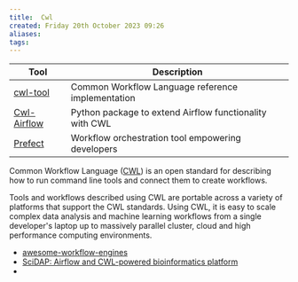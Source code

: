 ```yaml
---
title:  Cwl
created: Friday 20th October 2023 09:26
aliases: 
tags: 
---
```

| Tool                                                                 | Description                                             |
| -------------------------------------------------------------------- | ------------------------------------------------------- |
| [cwl-tool](https://github.com/common-workflow-language/cwltool)      | Common Workflow Language reference implementation       |
| [Cwl-Airflow](https://github.com/Barski-lab/cwl-airflow/tree/master) | Python package to extend Airflow functionality with CWL |
| [Prefect](https://github.com/PrefectHQ/prefect)|Workflow orchestration tool empowering developers|


Common Workflow Language ([CWL](https://www.commonwl.org/)) is an open standard for describing how to run command line tools and connect them to create workflows.

Tools and workflows described using CWL are portable across a variety of platforms that support the CWL standards. Using CWL, it is easy to scale complex data analysis and machine learning workflows from a single developer's laptop up to massively parallel cluster, cloud and high performance computing environments.

- [awesome-workflow-engines](https://github.com/meirwah/awesome-workflow-engines#awesome-workflow-engines)
- [SciDAP: Airflow and CWL-powered bioinformatics platform](https://airflowsummit.org/sessions/2021/scidap/)
- 